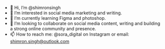 - 👋 Hi, I’m @shimronsingh
- 👀 I’m interested in social media marketing and writing.
- 🌱 I’m currently learning Figma and photoshop. 
- 💞️ I’m looking to collaborate on social media content, writing and building a strong online community and presence.
- 📫 How to reach me: @sora_digital on Instagram or email: shimron.singh@outlook.com

<!---
shimronsingh/shimronsingh is a ✨ special ✨ repository because its `README.md` (this file) appears on your GitHub profile.
You can click the Preview link to take a look at your changes.
--->
